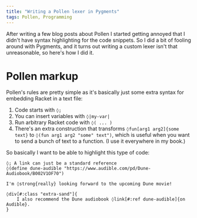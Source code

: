 ```yaml
---
title: "Writing a Pollen lexer in Pygments"
tags: Pollen, Programming
---
```


After writing a few blog posts about Pollen I started getting annoyed that I didn't have syntax highlighting for the code snippets. So I did a bit of fooling around with Pygments, and it turns out writing a custom lexer isn't that unreasonable, so here's how I did it.

# Pollen markup

Pollen's rules are pretty simple as it's basically just some extra syntax for embedding Racket in a text file:

1. Code starts with `◊;`
2. You can insert variables with `◊|my-var|`
3. Run arbitrary Racket code with `◊( ... )`
4. There's an extra construction that transforms `◊fun[arg1 arg2]{some text}` to `◊(fun arg1 arg2 "some" text")`, which is useful when you want to send a bunch of text to a function. (I use it everywhere in my book.)

So basically I want to be able to highlight this type of code:

```{.pollen}
◊; A link can just be a standard reference
◊(define dune-audible "https://www.audible.com/pd/Dune-Audiobook/B002V1OF70")

I'm ◊strong{really} looking forward to the upcoming Dune movie!

◊div[#:class "extra-sand"]{
    I also recommend the Dune audiobook ◊link[#:ref dune-audible]{on Audible}.
}
```


